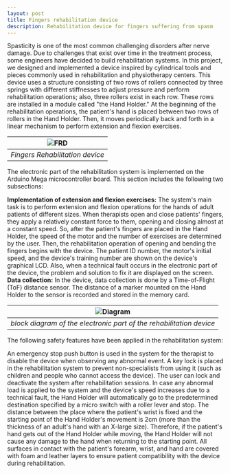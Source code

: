 ```yaml
---
layout: post
title: Fingers rehabilitation device
description: Rehabilitation device for fingers suffering from spasm
---
```


Spasticity is one of the most common challenging disorders after nerve damage. Due to challenges that exist over time in the treatment process, some engineers have decided to build rehabilitation systems. In this project, we designed and implemented a device inspired by cylindrical tools and pieces commonly used in rehabilitation and physiotherapy centers. This device uses a structure consisting of two rows of rollers connected by three springs with different stiffnesses to adjust pressure and perform rehabilitation operations; also, three rollers exist in each row. These rows are installed in a module called "the Hand Holder." At the beginning of the rehabilitation operations, the patient's hand is placed between two rows of rollers in the Hand Holder. Then, it moves periodically back and forth in a linear mechanism to perform extension and flexion exercises.


|![FRD](https://alireza-kargar.github.io/assets/FRD/frd_1.png)|
|:-:|
|*Fingers Rehabilitation device*|

The electronic part of the rehabilitation system is implemented on the Arduino Mega microcontroller board. This section includes the following two subsections:

**Implementation of extension and flexion exercises:** The system's main task is to perform extension and flexion operations for the hands of adult patients of different sizes. When therapists open and close patients' fingers, they apply a relatively constant force to them, opening and closing almost at a constant speed. So, after the patient's fingers are placed in the Hand Holder, the speed of the motor and the number of exercises are determined by the user. Then, the rehabilitation operation of opening and bending the fingers begins with the device. The patient ID number, the motor's initial speed, and the device's training number are shown on the device's graphical LCD. Also, when a technical fault occurs in the electronic part of the device, the problem and solution to fix it are displayed on the screen.
**Data collection:** In the device, data collection is done by a Time-of-Flight (ToF) distance sensor. The distance of a marker mounted on the Hand Holder to the sensor is recorded and stored in the memory card. 


|![Diagram](https://alireza-kargar.github.io/assets/FRD/diagram.png)|
|:---:|
|*block diagram of the electronic part of the rehabilitation device*|

The following safety features have been applied in the rehabilitation system:

An emergency stop push button is used in the system for the therapist to disable the device when observing any abnormal event. A key lock is placed in the rehabilitation system to prevent non-specialists from using it (such as children and people who cannot access the device). The user can lock and deactivate the system after rehabilitation sessions. In case any abnormal load is applied to the system and the device's speed increases due to a technical fault, the Hand Holder will automatically go to the predetermined destination specified by a micro switch with a roller lever and stop. The distance between the place where the patient's wrist is fixed and the starting point of the Hand Holder's movement is 2cm (more than the thickness of an adult's hand with an X-large size). Therefore, if the patient's hand gets out of the Hand Holder while moving, the Hand Holder will not cause any damage to the hand when returning to the starting point. All surfaces in contact with the patient's forearm, wrist, and hand are covered with foam and leather layers to ensure patient compatibility with the device during rehabilitation.
